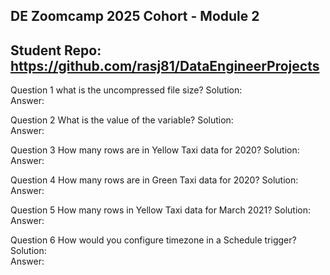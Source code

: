 ## DE Zoomcamp 2025 Cohort - Module 2
## Student Repo: https://github.com/rasj81/DataEngineerProjects

Question 1      what is the uncompressed file size?
    Solution:   
    Answer:     

Question 2      What is the value of the variable?
    Solution:   
    Answer:     

Question 3      How many rows are in Yellow Taxi data for 2020?
    Solution:   
    Answer:     

Question 4      How many rows are in Green Taxi data for 2020?
    Solution:   
    Answer:     

Question 5      How many rows in Yellow Taxi data for March 2021?
    Solution:   
    Answer:     

Question 6      How would you configure timezone in a Schedule trigger?
    Solution:   
    Answer:     